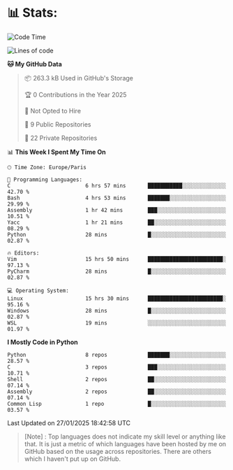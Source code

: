 

<h1>📊 Stats:</h1>

<!--START_SECTION:waka-->
![Code Time](http://img.shields.io/badge/Code%20Time-736%20hrs%2035%20mins-blue)

![Lines of code](https://img.shields.io/badge/From%20Hello%20World%20I%27ve%20Written-6.4%20million%20lines%20of%20code-blue)

**🐱 My GitHub Data** 

> 📦 263.3 kB Used in GitHub's Storage 
 > 
> 🏆 0 Contributions in the Year 2025
 > 
> 🚫 Not Opted to Hire
 > 
> 📜 9 Public Repositories 
 > 
> 🔑 22 Private Repositories 
 > 
📊 **This Week I Spent My Time On** 

```text
🕑︎ Time Zone: Europe/Paris

💬 Programming Languages: 
C                        6 hrs 57 mins       ███████████░░░░░░░░░░░░░░   42.70 % 
Bash                     4 hrs 53 mins       ███████░░░░░░░░░░░░░░░░░░   29.99 % 
Assembly                 1 hr 42 mins        ███░░░░░░░░░░░░░░░░░░░░░░   10.51 % 
Yacc                     1 hr 21 mins        ██░░░░░░░░░░░░░░░░░░░░░░░   08.29 % 
Python                   28 mins             █░░░░░░░░░░░░░░░░░░░░░░░░   02.87 % 

🔥 Editors: 
Vim                      15 hrs 50 mins      ████████████████████████░   97.13 % 
PyCharm                  28 mins             █░░░░░░░░░░░░░░░░░░░░░░░░   02.87 % 

💻 Operating System: 
Linux                    15 hrs 30 mins      ████████████████████████░   95.16 % 
Windows                  28 mins             █░░░░░░░░░░░░░░░░░░░░░░░░   02.87 % 
WSL                      19 mins             ░░░░░░░░░░░░░░░░░░░░░░░░░   01.97 % 
```

**I Mostly Code in Python** 

```text
Python                   8 repos             ███████░░░░░░░░░░░░░░░░░░   28.57 % 
C                        3 repos             ███░░░░░░░░░░░░░░░░░░░░░░   10.71 % 
Shell                    2 repos             ██░░░░░░░░░░░░░░░░░░░░░░░   07.14 % 
Assembly                 2 repos             ██░░░░░░░░░░░░░░░░░░░░░░░   07.14 % 
Common Lisp              1 repo              █░░░░░░░░░░░░░░░░░░░░░░░░   03.57 % 
```




 Last Updated on 27/01/2025 18:42:58 UTC
<!--END_SECTION:waka-->

 > [Note] : Top languages does not indicate my skill level or anything like that. It is just a metric of which languages have been hosted by me on GitHub based on the usage across repositories. There are others which I haven't put up on GitHub.</span>
